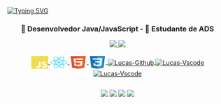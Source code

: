 
[![Typing SVG](https://readme-typing-svg.herokuapp.com/?color=778899&size=35&center=true&vCenter=true&width=1000&lines=Olá,+me+chamo+Lucas+Nascimento;Tenho+29+anos;Estudante+de+Análise+e+Desenvolvimento+de+Sistemas;Desenvolvedor+FullStack+:%29)](https://git.io/typing-svg)

<div align="center">
<h3> 🔭 Desenvolvedor Java/JavaScript
  - 🌱 Estudante de ADS </h3>
</div>

<div align="center" width="60%">
  <a href="https://github.com/majorlukas">
  <img height="180em" src="https://github-readme-stats.vercel.app/api?username=majorlukas&show_icons=true&theme=transparent"/>
  <img height="180em" src="https://github-readme-stats.vercel.app/api/top-langs/?username=majorlukas&layout=compact&langs_count=7&theme=transparent"/>
</div>
</div>
<div style="display: inline_block" align="center"><br>
  <img align="center" alt="Lucas-Js" height="30" width="40" src="https://raw.githubusercontent.com/devicons/devicon/master/icons/javascript/javascript-plain.svg">
  <img align="center" alt="Lucas-React" height="30" width="40" src="https://raw.githubusercontent.com/devicons/devicon/master/icons/react/react-original.svg">
  <img align="center" alt="Lucas-HTML" height="30" width="40" src="https://raw.githubusercontent.com/devicons/devicon/master/icons/html5/html5-original.svg">
  <img align="center" alt="Lucas-CSS" height="30" width="40" src="https://raw.githubusercontent.com/devicons/devicon/master/icons/css3/css3-original.svg">
  <img align="center" alt="Lucas-Github" height="30" width="40" src="https://cdn.jsdelivr.net/gh/devicons/devicon/icons/github/github-original.svg" />
  <img align="center" alt="Lucas-Vscode" height="30" width="40" src="https://cdn.jsdelivr.net/gh/devicons/devicon/icons/vscode/vscode-original.svg" />
  <img align="center" alt="Lucas-Vscode" height="30" width="40" src="https://cdn.jsdelivr.net/gh/devicons/devicon/icons/java/java-original.svg" />
</div>

  ##
  
<div align='center'> 
  <a href="https://www.youtube.com/channel/UCBUwe7wsKnUxj7_Dqb0g0LQ" target="_blank"><img src="https://img.shields.io/badge/YouTube-FF0000?style=for-the-badge&logo=youtube&logoColor=white" target="_blank"></a>
  <a href="https://instagram.com/lucas.nl1" target="_blank"><img src="https://img.shields.io/badge/-Instagram-%23E4405F?style=for-the-badge&logo=instagram&logoColor=white" target="_blank"></a>
  <a href = "mailto:lucasnascimentolei@gmail.com"><img src="https://img.shields.io/badge/-Gmail-%23333?style=for-the-badge&logo=gmail&logoColor=white" target="_blank"></a>
  <a href="https://www.linkedin.com/in/lucas-nascimento-l" target="_blank"><img src="https://img.shields.io/badge/-LinkedIn-%230077B5?style=for-the-badge&logo=linkedin&logoColor=white" target="_blank"></a> 
</div>
